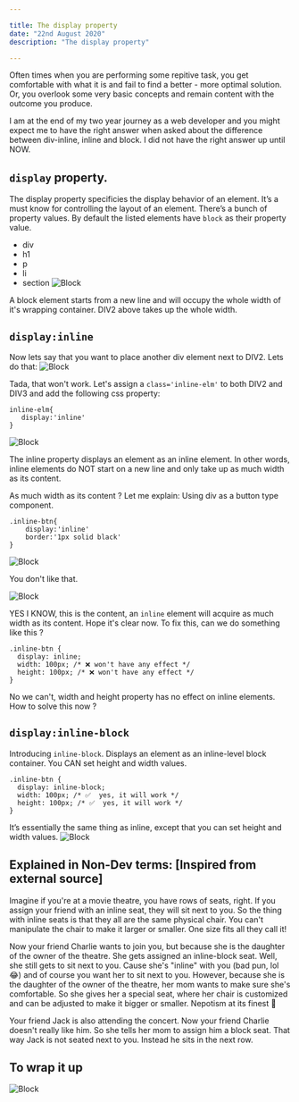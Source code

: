 ```yaml
---

title: The display property
date: "22nd August 2020"
description: "The display property"

---
```


Often times when you are performing some repitive task, you get comfortable with what it is and fail to find a better - more optimal solution. Or, you overlook some very basic concepts and remain content with the outcome you produce.

I am at the end of my two year journey as a web developer and you might expect me to have the right answer when asked about the difference between div-inline, inline and block. I did not have the right answer up until NOW.

## `display` property.

The display property specificies the display behavior of an element. It’s a must know for controlling the layout of an element.
There’s a bunch of property values. By default the listed elements have `block` as their property value.

- div
- h1
- p
- li
- section
  ![Block](./1.png)

A block element starts from a new line and will occupy the whole width of it's wrapping container.
DIV2 above takes up the whole width.

## `display:inline`

Now lets say that you want to place another div element next to DIV2.
Lets do that:
![Block](./2.png)

Tada, that won't work.
Let's assign a `class='inline-elm'` to both DIV2 and DIV3 and add the following css property:

```
inline-elm{
   display:'inline'
}
```

![Block](./3.png)

The inline property displays an element as an inline element. In other words, inline elements do NOT start on a new line and only take up as much width as its content.

As much width as its content ?
Let me explain: Using div as a button type component.

```
.inline-btn{
    display:'inline'
    border:'1px solid black'
}
```

![Block](./4.png)

You don't like that.

![Block](./5.png)

YES I KNOW, this is the content, an `inline` element will acquire as much width as its content. Hope it's clear now.
To fix this, can we do something like this ?

```
.inline-btn {
  display: inline;
  width: 100px; /* ❌ won't have any effect */
  height: 100px; /* ❌ won't have any effect */
}
```

No we can't, width and height property has no effect on inline elements.
How to solve this now ?

## `display:inline-block`

Introducing `inline-block`. Displays an element as an inline-level block container. You CAN set height and width values.

```
.inline-btn {
  display: inline-block;
  width: 100px; /* ✅  yes, it will work */
  height: 100px; /* ✅  yes, it will work */
}
```

It’s essentially the same thing as inline, except that you can set height and width values.
![Block](./6.png)

## Explained in Non-Dev terms: [Inspired from external source]

Imagine if you're at a movie theatre, you have rows of seats, right. If you assign your friend with an inline seat, they will sit next to you. So the thing with inline seats is that they all are the same physical chair. You can't manipulate the chair to make it larger or smaller. One size fits all they call it!

Now your friend Charlie wants to join you, but because she is the daughter of the owner of the theatre. She gets assigned an inline-block seat. Well, she still gets to sit next to you. Cause she's "inline" with you (bad pun, lol 😂) and of course you want her to sit next to you. However, because she is the daughter of the owner of the theatre, her mom wants to make sure she's comfortable. So she gives her a special seat, where her chair is customized and can be adjusted to make it bigger or smaller. Nepotism at its finest 🤫

Your friend Jack is also attending the concert. Now your friend Charlie doesn't really like him. So she tells her mom to assign him a block seat. That way Jack is not seated next to you. Instead he sits in the next row.

## To wrap it up

![Block](./7.png)
